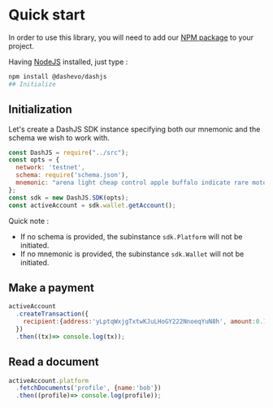 # Quick start

In order to use this library, you will need to add our [NPM package](https://www.npmjs.com/@dashevo/dashjs) to your project.

Having [NodeJS](https://nodejs.org/) installed, just type :

```bash
npm install @dashevo/dashjs
## Initialize
```
## Initialization

Let's create a DashJS SDK instance specifying both our mnemonic and the schema we wish to work with.

```js
const DashJS = require("../src");
const opts = {
  network: 'testnet',
  schema: require('schema.json'),
  mnemonic: "arena light cheap control apple buffalo indicate rare motor valid accident isolate",
};
const sdk = new DashJS.SDK(opts);
const activeAccount = sdk.wallet.getAccount();
```

Quick note :
- If no schema is provided, the subinstance `sdk.Platform` will not be initiated.
- If no mnemonic is provided, the subinstance `sdk.Wallet` will not be initiated.

## Make a payment

```js
activeAccount
  .createTransaction({
    recipient:{address:'yLptqWxjgTxtwKJuLHoGY222NnoeqYuN8h', amount:0.12}
  })
  .then((tx)=> console.log(tx));
```

## Read a document

```js
activeAccount.platform
  .fetchDocuments('profile', {name:'bob'})
  .then((profile)=> console.log(profile));
```
